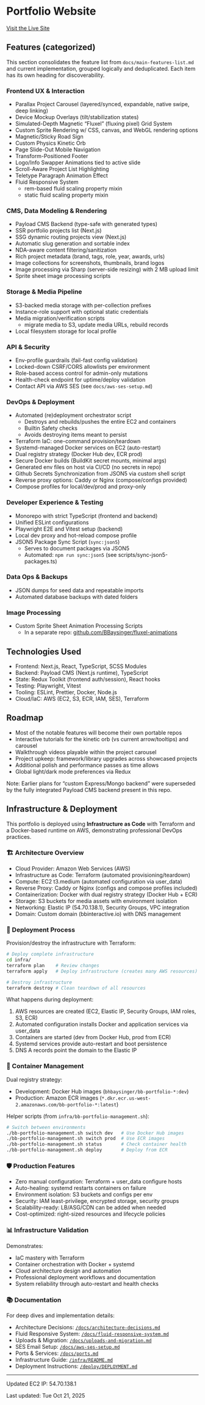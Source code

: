 # Portfolio Website

[Visit the Live Site](https://bbinteractive.io)

## Features (categorized)

This section consolidates the feature list from `docs/main-features-list.md` and current implementation, grouped logically and deduplicated. Each item has its own heading for discoverability.

### Frontend UX & Interaction

- Parallax Project Carousel (layered/synced, expandable, native swipe, deep linking)
- Device Mockup Overlays (tilt/stabilization states)
- Simulated-Depth Magnetic “Fluxel” (fluxing pixel) Grid System
- Custom Sprite Rendering w/ CSS, canvas, and WebGL rendering options
- Magnetic/Sticky Road Sign
- Custom Physics Kinetic Orb
- Page Slide-Out Mobile Navigation
- Transform-Positioned Footer
- Logo/Info Swapper Animations tied to active slide
- Scroll-Aware Project List Highlighting
- Teletype Paragraph Animation Effect
- Fluid Responsive System
  - rem-based fluid scaling property mixin
  - static fluid scaling property mixin

### CMS, Data Modeling & Rendering

- Payload CMS Backend (type-safe with generated types)
- SSR portfolio projects list (Next.js)
- SSG dynamic routing projects view (Next.js)
- Automatic slug generation and sortable index
- NDA-aware content filtering/sanitization
- Rich project metadata (brand, tags, role, year, awards, urls)
- Image collections for screenshots, thumbnails, brand logos
- Image processing via Sharp (server-side resizing) with 2 MB upload limit
- Sprite sheet image processing scripts

### Storage & Media Pipeline

- S3-backed media storage with per-collection prefixes
- Instance-role support with optional static credentials
- Media migration/verification scripts
  - migrate media to S3, update media URLs, rebuild records
- Local filesystem storage for local profile

### API & Security

- Env-profile guardrails (fail-fast config validation)
- Locked-down CSRF/CORS allowlists per environment
- Role-based access control for admin-only mutations
- Health-check endpoint for uptime/deploy validation
- Contact API via AWS SES (see `docs/aws-ses-setup.md`)

### DevOps & Deployment

- Automated (re)deployment orchestrator script
  - Destroys and rebuilds/pushes the entire EC2 and containers
  - Builtin Safety checks
  - Avoids destroying items meant to persist
- Terraform IaC: one-command provision/teardown
- Systemd-managed Docker services on EC2 (auto-restart)
- Dual registry strategy (Docker Hub dev, ECR prod)
- Secure Docker builds (BuildKit secret mounts, minimal args)
- Generated env files on host via CI/CD (no secrets in repo)
- Github Secrets Synchronization from JSON5 via custom shell script
- Reverse proxy options: Caddy or Nginx (compose/configs provided)
- Compose profiles for local/dev/prod and proxy-only

### Developer Experience & Testing

- Monorepo with strict TypeScript (frontend and backend)
- Unified ESLint configurations
- Playwright E2E and Vitest setup (backend)
- Local dev proxy and hot-reload compose profile
- JSON5 Package Sync Script (`sync:json5`)
  - Serves to document packages via JSON5
  - Automated: `npm run sync:json5` (see scripts/sync-json5-packages.ts)

### Data Ops & Backups

- JSON dumps for seed data and repeatable imports
- Automated database backups with dated folders

### Image Processing

- Custom Sprite Sheet Animation Processing Scripts
  - In a separate repo: [github.com/BBaysinger/fluxel-animations](https://github.com/BBaysinger/fluxel-animations)

## Technologies Used

- Frontend: Next.js, React, TypeScript, SCSS Modules
- Backend: Payload CMS (Next.js runtime), TypeScript
- State: Redux Toolkit (frontend auth/session), React hooks
- Testing: Playwright, Vitest
- Tooling: ESLint, Prettier, Docker, Node.js
- Cloud/IaC: AWS (EC2, S3, ECR, IAM, SES), Terraform

## Roadmap

- Most of the notable features will become their own portable repos
- Interactive tutorials for the kinetic orb (vs current arrow/tooltips) and carousel
- Walkthrough videos playable within the project carousel
- Project upkeep: framework/library upgrades across showcased projects
- Additional polish and performance passes as time allows
- Global light/dark mode preferences via Redux

Note: Earlier plans for “custom Express/Mongo backend” were superseded by the fully integrated Payload CMS backend present in this repo.

## Infrastructure & Deployment

This portfolio is deployed using **Infrastructure as Code** with Terraform and a Docker-based runtime on AWS, demonstrating professional DevOps practices.

### 🏗️ Architecture Overview

- Cloud Provider: Amazon Web Services (AWS)
- Infrastructure as Code: Terraform (automated provisioning/teardown)
- Compute: EC2 t3.medium (automated configuration via user_data)
- Reverse Proxy: Caddy or Nginx (configs and compose profiles included)
- Containerization: Docker with dual registry strategy (Docker Hub + ECR)
- Storage: S3 buckets for media assets with environment isolation
- Networking: Elastic IP (54.70.138.1), Security Groups, VPC integration
- Domain: Custom domain (bbinteractive.io) with DNS management

### 🚀 Deployment Process

Provision/destroy the infrastructure with Terraform:

```bash
# Deploy complete infrastructure
cd infra/
terraform plan    # Review changes
terraform apply   # Deploy infrastructure (creates many AWS resources)

# Destroy infrastructure
terraform destroy # Clean teardown of all resources
```

What happens during deployment:

1. AWS resources are created (EC2, Elastic IP, Security Groups, IAM roles, S3, ECR)
2. Automated configuration installs Docker and application services via user_data
3. Containers are started (dev from Docker Hub, prod from ECR)
4. Systemd services provide auto-restart and boot persistence
5. DNS A records point the domain to the Elastic IP

### 🔄 Container Management

Dual registry strategy:

- Development: Docker Hub images (`bhbaysinger/bb-portfolio-*:dev`)
- Production: Amazon ECR images (`*.dkr.ecr.us-west-2.amazonaws.com/bb-portfolio-*:latest`)

Helper scripts (from `infra/bb-portfolio-management.sh`):

```bash
# Switch between environments
./bb-portfolio-management.sh switch dev   # Use Docker Hub images
./bb-portfolio-management.sh switch prod  # Use ECR images
./bb-portfolio-management.sh status       # Check container health
./bb-portfolio-management.sh deploy       # Deploy from ECR
```

### 🛡️ Production Features

- Zero manual configuration: Terraform + user_data configure hosts
- Auto-healing: systemd restarts containers on failure
- Environment isolation: S3 buckets and configs per env
- Security: IAM least-privilege, encrypted storage, security groups
- Scalability-ready: LB/ASG/CDN can be added when needed
- Cost-optimized: right-sized resources and lifecycle policies

### 📊 Infrastructure Validation

Demonstrates:

- IaC mastery with Terraform
- Container orchestration with Docker + systemd
- Cloud architecture design and automation
- Professional deployment workflows and documentation
- System reliability through auto-restart and health checks

### 📚 Documentation

For deep dives and implementation details:

- Architecture Decisions: [`/docs/architecture-decisions.md`](./docs/architecture-decisions.md)
- Fluid Responsive System: [`/docs/fluid-responsive-system.md`](./docs/fluid-responsive-system.md)
- Uploads & Migration: [`/docs/uploads-and-migration.md`](./docs/uploads-and-migration.md)
- SES Email Setup: [`/docs/aws-ses-setup.md`](./docs/aws-ses-setup.md)
- Ports & Services: [`/docs/ports.md`](./docs/ports.md)
- Infrastructure Guide: [`/infra/README.md`](./infra/README.md)
- Deployment Instructions: [`/deploy/DEPLOYMENT.md`](./deploy/DEPLOYMENT.md)

---

Updated EC2 IP: 54.70.138.1

Last updated: Tue Oct 21, 2025
